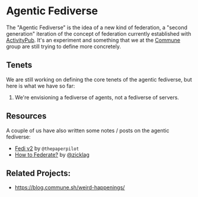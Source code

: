 # Agentic Fediverse

The "Agentic Fediverse" is the idea of a new kind of federation, a "second generation" iteration of the concept of federation currently
established with [ActivityPub]. It's an experiment and something that we at the [Commune](https://github.com/commune-os) group are
still trying to define more concretely.

[ActivityPub]: https://activitypub.rocks/

## Tenets

We are still working on defining the core tenets of the agentic fediverse, but here is what we have so far:

1. We're envisioning a fediverse of agents, not a fediverse of servers.

## Resources

A couple of us have also written some notes / posts on the agentic fediverse:

- [Fedi v2](https://www.thepaperpilot.org/garden/fedi-v2/) by `@thepaperpilot`
- [How to Federate?](https://zicklag.katharos.group/blog/how-to-federate/) by [@zicklag](https://github.com/zicklag)

## Related Projects:

- https://blog.commune.sh/weird-happenings/
